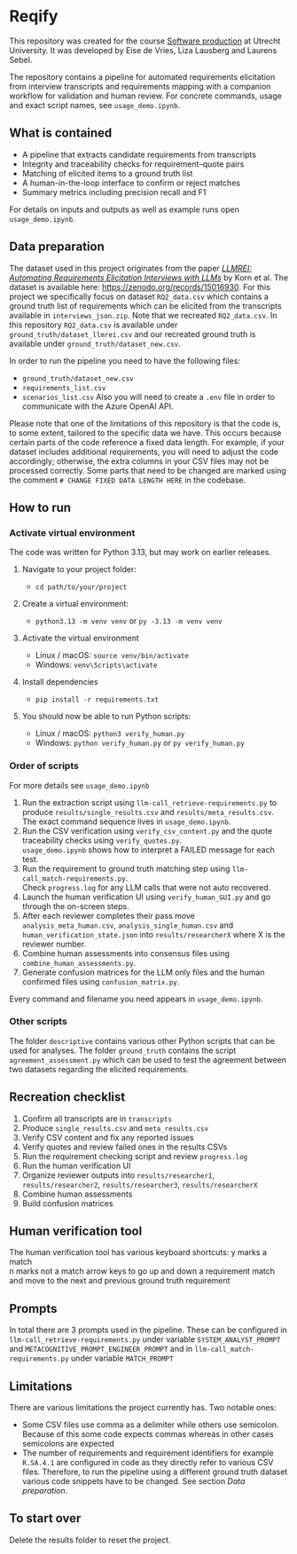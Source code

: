 # Reqify
This repository was created for the course [Software production](https://osiris-student.uu.nl/#/onderwijscatalogus/extern/cursus?cursuscode=INFOMSPR&taal=en&collegejaar=huidig) at Utrecht University. It was developed by Eise de Vries, Liza Lausberg and Laurens Sebel.

The repository contains a pipeline for automated requirements elicitation from interview transcripts and requirements mapping with a companion workflow for validation and human review. For concrete commands, usage and exact script names, see `usage_demo.ipynb`.

## What is contained
* A pipeline that extracts candidate requirements from transcripts
* Integrity and traceability checks for requirement–quote pairs
* Matching of elicited items to a ground truth list
* A human-in-the-loop interface to confirm or reject matches
* Summary metrics including precision recall and F1

For details on inputs and outputs as well as example runs open `usage_demo.ipynb`.

## Data preparation
The dataset used in this project originates from the paper *[LLMREI: Automating Requirements Elicitation Interviews with LLMs](https://arxiv.org/abs/2507.02564)* by Korn et al. The dataset is available here: https://zenodo.org/records/15016930. For this project we specifically focus on dataset `RQ2_data.csv` which contains a ground truth list of requirements which can be elicited from the transcripts available in `interviews_json.zip`. Note that we recreated `RQ2_data.csv`. In this repository `RQ2_data.csv` is available under `ground_truth/dataset_llmrei.csv` and our recreated ground truth is available under `ground_truth/dataset_new.csv`.

In order to run the pipeline you need to have the following files:
- `ground_truth/dataset_new.csv`
- `requirements_list.csv`
- `scenarios_list.csv`
Also you will need to create a `.env` file in order to communicate with the Azure OpenAI API.

Please note that one of the limitations of this repository is that the code is, to some extent, tailored to the specific data we have. This occurs because certain parts of the code reference a fixed data length. For example, if your dataset includes additional requirements, you will need to adjust the code accordingly; otherwise, the extra columns in your CSV files may not be processed correctly. Some parts that need to be changed are marked using the comment `# CHANGE FIXED DATA LENGTH HERE` in the codebase.

## How to run
### Activate virtual environment
The code was written for Python 3.13, but may work on earlier releases.

1. Navigate to your project folder:
   - `cd path/to/your/project`

2. Create a virtual environment:
   - `python3.13 -m venv venv` or `py -3.13 -m venv venv`

3. Activate the virtual environment
   - Linux / macOS: `source venv/bin/activate`
   - Windows: `venv\Scripts\activate`

4. Install dependencies
   - `pip install -r requirements.txt`

5. You should now be able to run Python scripts:
   - Linux / macOS: `python3 verify_human.py`
   - Windows: `python verify_human.py` or `py verify_human.py`

### Order of scripts
For more details see `usage_demo.ipynb`

1. Run the extraction script using `llm-call_retrieve-requirements.py` to produce `results/single_results.csv` and `results/meta_results.csv`.  
   The exact command sequence lives in `usage_demo.ipynb`.
2. Run the CSV verification using `verify_csv_content.py` and the quote traceability checks using `verify_quotes.py`.  
   `usage_demo.ipynb` shows how to interpret a FAILED message for each test.
3. Run the requirement to ground truth matching step using `llm-call_match-requirements.py`.  
   Check `progress.log` for any LLM calls that were not auto recovered.
4. Launch the human verification UI using `verify_human_GUI.py` and go through the on-screen steps.
5. After each reviewer completes their pass move `analysis_meta_human.csv`, `analysis_single_human.csv` and `human_verification_state.json` into `results/researcherX` where X is the reviewer number.
6. Combine human assessments into consensus files using `combine_human_assessments.py`.
7. Generate confusion matrices for the LLM only files and the human confirmed files using `confusion_matrix.py`.

Every command and filename you need appears in `usage_demo.ipynb`.

### Other scripts
The folder `descriptive` contains various other Python scripts that can be used for analyses.
The folder `ground_truth` contains the script `agreement_assessment.py` which can be used to test the agreement between two datasets regarding the elicited requirements.

## Recreation checklist
1. Confirm all transcripts are in `transcripts`
2. Produce `single_results.csv` and `meta_results.csv`
3. Verify CSV content and fix any reported issues
4. Verify quotes and review failed ones in the results CSVs
5. Run the requirement checking script and review `progress.log`
6. Run the human verification UI
7. Organize reviewer outputs into `results/researcher1`, `results/researcher2`, `results/researcher3`, `results/researcherX`
8. Combine human assessments
9. Build confusion matrices

## Human verification tool
The human verification tool has various keyboard shortcuts:
  y marks a match  
  n marks not a match
  arrow keys to go up and down a requirement match and move to the next and previous ground truth requirement

## Prompts
In total there are 3 prompts used in the pipeline. These can be configured in `llm-call_retrieve-requirements.py` under variable `SYSTEM_ANALYST_PROMPT` and `METACOGNITIVE_PROMPT_ENGINEER_PROMPT` and in `llm-call_match-requirements.py` under variable `MATCH_PROMPT`

## Limitations
There are various limitations the project currently has. Two notable ones:
* Some CSV files use comma as a delimiter while others use semicolon. Because of this some code expects commas whereas in other cases semicolons are expected
* The number of requirements and requirement identifiers for example `R.SA.4.1` are configured in code as they directly refer to various CSV files. Therefore, to run the pipeline using a different ground truth dataset various code snippets have to be changed. See section *Data preparation*.


## To start over
Delete the results folder to reset the project.